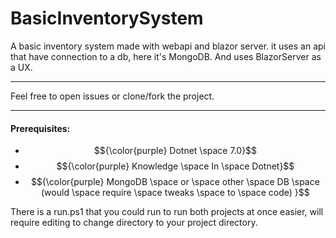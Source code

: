 # BasicInventorySystem

A basic inventory system made with webapi and blazor server.
it uses an api that have connection to a db, here it's MongoDB.
And uses BlazorServer as a UX.

---

Feel free to open issues or clone/fork the project.

---

#### Prerequisites:

- $${\color{purple} Dotnet \space 7.0}$$ 
- $${\color{purple} Knowledge \space In \space Dotnet}$$
- $${\color{purple} MongoDB \space or \space other \space DB \space (would \space require \space tweaks \space to \space code) }$$
  
There is a run.ps1 that you could run to run both projects at once easier, will require editing to change directory to your project directory.
